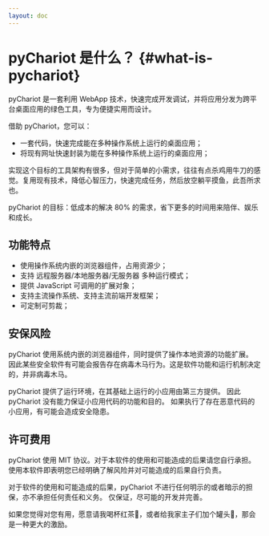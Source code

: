 ```yaml
---
layout: doc
---
```


# pyChariot 是什么？ {#what-is-pychariot}

pyChariot 是一套利用 WebApp 技术，快速完成开发调试，并将应用分发为跨平台桌面应用的绿色工具，专为便捷实用而设计。

借助 pyChariot，您可以：
- 一套代码，快速完成能在多种操作系统上运行的桌面应用；
- 将现有网址快速封装为能在多种操作系统上运行的桌面应用；

实现这个目标的工具架构有很多，但对于简单的小需求，往往有点杀鸡用牛刀的感觉。复用现有技术，降低心智压力，快速完成任务，然后放空躺平摸鱼，此吾所求也。

pyChariot 的目标：低成本的解决 80% 的需求，省下更多的时间用来陪伴、娱乐和成长。

## 功能特点

- 使用操作系统内嵌的浏览器组件，占用资源少；
- 支持 远程服务器/本地服务器/无服务器 多种运行模式；
- 提供 JavaScript 可调用的扩展对象；
- 支持主流操作系统、支持主流前端开发框架；
- 可定制可剪裁；

## 安保风险

pyChariot 使用系统内嵌的浏览器组件，同时提供了操作本地资源的功能扩展。
因此某些安全软件有可能会报告存在病毒木马行为。这是软件功能和运行机制决定的，并非病毒木马。

pyChariot 提供了运行环境，在其基础上运行的小应用由第三方提供。
因此 pyChariot 没有能力保证小应用代码的功能和目的。
如果执行了存在恶意代码的小应用，有可能会造成安全隐患。

## 许可费用

pyChariot 使用 MIT 协议。对于本软件的使用和可能造成的后果请您自行承担。
使用本软件即表明您已经明确了解风险并对可能造成的后果自行负责。

对于软件的使用和可能造成的后果，pyChariot 不进行任何明示的或者暗示的担保，亦不承担任何责任和义务。
仅保证，尽可能的开发并完善。

如果您觉得对您有用，愿意请我喝杯红茶🍵，或者给我家主子们加个罐头🥩，那会是一种更大的激励。


